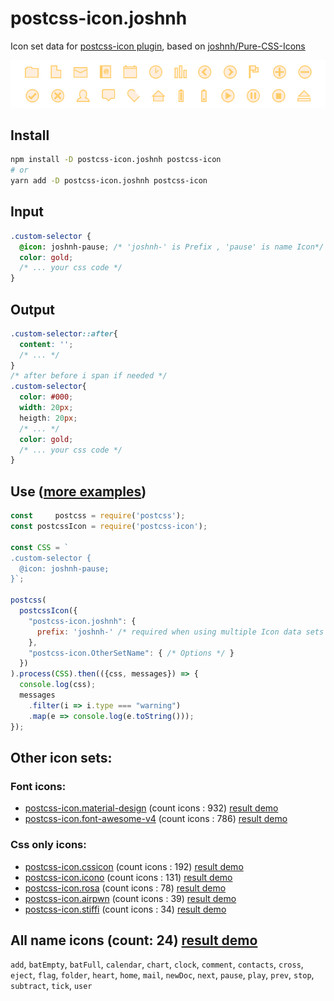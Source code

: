 # postcss-icon.joshnh

Icon set data for [postcss-icon plugin](https://github.com/retyui/postcss-icon), based on [joshnh/Pure-CSS-Icons](https://github.com/joshnh/Pure-CSS-Icons)

[![postcss-icon.joshnh](https://raw.githubusercontent.com/retyui/postcss-icon.joshnh/master/preview.png)](https://retyui.github.io/postcss-icon/joshnh/)

## Install

```bash
npm install -D postcss-icon.joshnh postcss-icon
# or
yarn add -D postcss-icon.joshnh postcss-icon
```

## Input

```css
.custom-selector {
  @icon: joshnh-pause; /* 'joshnh-' is Prefix , 'pause' is name Icon*/
  color: gold;
  /* ... your css code */
}
```

## Output

```css
.custom-selector::after{
  content: '';
  /* ... */
}
/* after before i span if needed */
.custom-selector{
  color: #000;
  width: 20px;
  heigth: 20px;
  /* ... */
  color: gold;
  /* ... your css code */
}
```

## Use ([more examples](https://github.com/retyui/postcss-icon/tree/master/example/))

```js
const     postcss = require('postcss');
const postcssIcon = require('postcss-icon');

const CSS = `
.custom-selector {
  @icon: joshnh-pause;
}`;

postcss(
  postcssIcon({
    "postcss-icon.joshnh": {
      prefix: 'joshnh-' /* required when using multiple Icon data sets */
    },
    "postcss-icon.OtherSetName": { /* Options */ }
  })
).process(CSS).then(({css, messages}) => {
  console.log(css);
  messages
    .filter(i => i.type === "warning")
    .map(e => console.log(e.toString()));
});
```

## Other icon sets:

### Font icons:

- [postcss-icon.material-design](https://github.com/retyui/postcss-icon.material-design) (count icons : 932) [result demo](https://retyui.github.io/postcss-icon/material-design/)
- [postcss-icon.font-awesome-v4](https://github.com/retyui/postcss-icon.font-awesome-v4) (count icons : 786) [result demo](https://retyui.github.io/postcss-icon/font-awesome-v4/)

### Css only icons:

- [postcss-icon.cssicon](https://github.com/retyui/postcss-icon.cssicon) (count icons : 192) [result demo](https://retyui.github.io/postcss-icon/cssicon/)
- [postcss-icon.icono](https://github.com/retyui/postcss-icon.icono) (count icons : 131) [result demo](https://retyui.github.io/postcss-icon/icono/)
- [postcss-icon.rosa](https://github.com/retyui/postcss-icon.rosa) (count icons : 78) [result demo](https://retyui.github.io/postcss-icon/rosa/)
- [postcss-icon.airpwn](https://github.com/retyui/postcss-icon.airpwn) (count icons : 39) [result demo](https://retyui.github.io/postcss-icon/airpwn/)
- [postcss-icon.stiffi](https://github.com/retyui/postcss-icon.stiffi) (count icons : 34) [result demo](https://retyui.github.io/postcss-icon/stiffi/)

## All name icons (count: 24) [result demo](https://retyui.github.io/postcss-icon/joshnh/)

`add`, `batEmpty`, `batFull`, `calendar`, `chart`, `clock`, `comment`, `contacts`, `cross`, `eject`, `flag`, `folder`, `heart`, `home`, `mail`, `newDoc`, `next`, `pause`, `play`, `prev`, `stop`, `subtract`, `tick`, `user`
